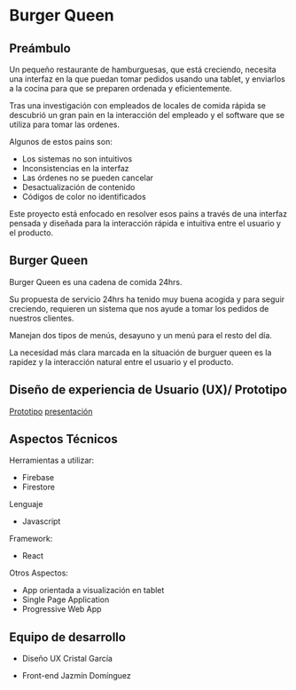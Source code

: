 # Burger Queen

## Preámbulo

Un pequeño restaurante de hamburguesas, que está creciendo, necesita una interfaz en la que puedan tomar pedidos usando una tablet, y enviarlos a la cocina para que se preparen ordenada y eficientemente.

Tras una investigación con empleados de locales de comida rápida se descubrió un gran pain en la interacción del empleado y el software que se utiliza para tomar las ordenes.

Algunos de estos pains son:

- Los sistemas no son intuitivos 
- Inconsistencias en la interfaz 
- Las órdenes no se pueden cancelar
- Desactualización de contenido 
- Códigos de color no identificados


Este proyecto está enfocado en resolver esos pains a través de una interfaz pensada y diseñada para la interacción rápida e intuitiva entre el usuario y el producto.

## Burger Queen
Burger Queen es una cadena de comida 24hrs.

Su propuesta de servicio 24hrs ha tenido muy buena acogida y para seguir creciendo, requieren  un sistema que nos ayude a tomar los pedidos de nuestros clientes.

Manejan dos tipos de menús, desayuno y un menú para el resto del día.

La necesidad más clara marcada en la situación de burguer queen es la rapidez
y la interacción natural entre el usuario y el producto.



## Diseño de experiencia de Usuario (UX)/ Prototipo

[Prototipo](https://docs.google.com/presentation/d/1ZuETPiEz5vgDi07HP5v7x1YepmUEQHn4Tnv469jIKlk/edit#slide=id.g57ee78702d_0_12)
[presentación](https://docs.google.com/presentation/d/1NCQt5CV7awQ4mwMpFHGhZcy8oaKWodoaPLZQDqI0550/edit?usp=sharing)

## Aspectos Técnicos
Herramientas a utilizar:
- Firebase
- Firestore

Lenguaje
- Javascript

Framework:
- React

Otros Aspectos:
- App orientada a visualización en tablet
- Single Page Application
- Progressive Web App



## Equipo de desarrollo
- Diseño UX
 Cristal García

- Front-end
  Jazmín Domínguez
